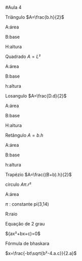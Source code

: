 #Aula 4

Triângulo $A=\frac{b.h}{2}$ 

A:área

B:base

H:altura

Quadrado $A=L²$

A:área

B:base

h:altura

Losangulo $A=\frac{D.d}{2}$

A:área 

B:base

H:altura

Retângulo $A=b.h$

A:área

B:base

h:altura

Trapézio $A=\frac{(B+b).h}{2}$

círculo $A\pi.r²$

A:área

$\pi$ : constante pi(3,14)

R:raio

Equação de 2 grau 

${ax²+bx+c)=0$

Fórmula de bhaskara

$x=\frac{-bt\sqrt{b²-4.a.c}}{2.a}$

